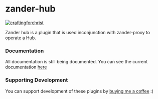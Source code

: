 # zander-hub
[![craftingforchrist](https://circleci.com/gh/craftingforchrist/zander-hub.svg?style=svg)]()

Zander hub is a plugin that is used inconjunction with zander-proxy to operate a Hub.

### Documentation
All documentation is still being documented. You can see the current documentation [here](https://zanderdocs.benrobson.me/)

### Supporting Development
You can support development of these plugins by [buying me a coffee](https://www.buymeacoffee.com/craftforchrist) :)